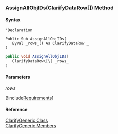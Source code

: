 ﻿### AssignAllObjIDs(ClarifyDataRow\[\]) Method

#### Syntax

```vbnet
'Declaration

Public Sub AssignAllObjIDs( _
   ByVal _rows_() As ClarifyDataRow _
) 
```

```csharp
public void AssignAllObjIDs( 
   ClarifyDataRow\[\] _rows_
)
```

#### Parameters

_rows_

[!include[Requirements](../partials/requirements.md)]

#### Reference

[ClarifyGeneric Class](fcSDK~FChoice.Foundation.Clarify.ClarifyGeneric.md)  
[ClarifyGeneric Members](fcSDK~FChoice.Foundation.Clarify.ClarifyGeneric_members.md)